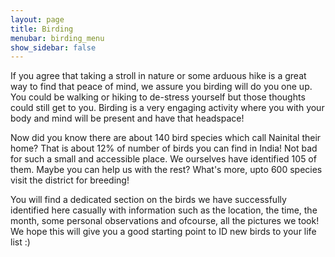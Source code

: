 ```yaml
---
layout: page
title: Birding
menubar: birding_menu
show_sidebar: false
---
```


If you agree that taking a stroll in nature or some arduous hike is a great way to find that peace of mind, we assure you birding will do you one up. You could be walking or hiking to de-stress yourself but those thoughts could still get to you. Birding is a very engaging activity where you with your body and mind will be present and have that headspace! 

Now did you know there are about 140 bird species which call Nainital their home? That is about 12% of number of birds you can find in India! Not bad for such a small and accessible place. We ourselves have identified 105 of them. Maybe you can help us with the rest? What's more, upto 600 species visit the district for breeding!

You will find a dedicated section on the birds we have successfully identified here casually with information such as the location, the time, the month, some personal observations and ofcourse, all the pictures we took! We hope this will give you a good starting point to ID new birds to your life list :)